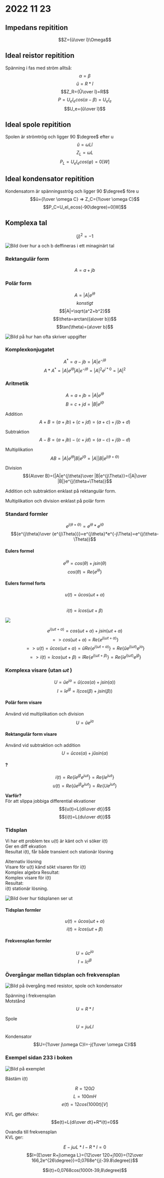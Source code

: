 # 2022 11 23

## Impedans repitition

$$Z={û\over î}\Omega$$

## Ideal reistor repitition

Spänning i fas med ström alltså:
$$\alpha = \beta$$
$$û=R*î$$
$$Z_R={Û\over î}=R$$
$$P=U_eI_ecos(\alpha-\beta)=U_eI_e$$
$$U_e={û\over î}$$

## Ideal spole repitition

Spolen är strömtrög och ligger 90 $\degree$ efter u
$$û=\omega Lî$$
$$Z_L=\omega L$$
$$P_L=U_eI_ecos(\varphi)=0[W]$$

## Ideal kondensator repitition

Kondensatorn är spänningsströg och ligger 90 $\degree$ före u
$$û={î\over \omega C} => Z_C={1\over \omega C}$$
$$P_C=U_eI_ecos(-90\degree)=0[W]$$

## Komplexa tal

$$(j)^2=-1$$

![Bild över hur a och b deffineras i ett minaginärt tal](https://lh3.googleusercontent.com/aQViYJmgAMCskhq5gy-4sd20hyAWB34nYVsrO5cu0MTfdlKjTMUeznNtSHGspdXPLlKsel2jI8db2g7bo3ptmlLZbOuZD5070fX3WQKXtXlAt0l91KhTyc7h56LPgO7QPKAMZ2jSfwg=w2400)

### Rektangulär form

$$A=a+jb$$

### Polär form

$$A=|A|e^{j\theta}$$
$${konstigt}$$
$$|A|=\sqrt{a^2+b^2}$$
$$\theta=arctan({a\over b})$$
$$tan(\theta)={a\over b}$$

![Bild på hur han ofta skriver uppgifter](https://lh3.googleusercontent.com/OF_3JQuQELA6u22l6M7_UbQK-lVaN9ZD850G-thtXCVMCTH2eoczNPiEGjv4kRNaxRzhqjvFo6Q119feK7kftynvCWkY3kgMoq7PJ-b9hHepC6SiwU_oKE0BaaocF-j1NW23IFGotrc=w2400)

### Komplexkonjugatet

$$A^*=a-jb=|A|e^{-j\theta}$$
$$A*A^*=|A|e^{j\theta}|A|e^{-j\theta}=|A|^2e^{j*0}=|A|^2$$

### Aritmetik

$$A=a+jb=|A|e^{j\theta}$$
$$B=c+jd=|B|e^{j\Theta}$$

Addition
$$A+B=(a+jb)+(c+jd)=(a+c)+j(b+d)$$

Subtraktion
$$A-B=(a+jb)-(c+jd)=(a-c)+j(b-d)$$

Multiplikation
$$AB=|A|e^{j\theta}|B|e^{j\Theta}=|A||B|e^{j(\theta+\Theta)}$$

Division
$${A\over B}={|A|e^{j\theta}\over |B|e^{j\Theta}}={|A|\over |B|}e^{j(\theta+\Theta)}$$

Addition och subtraktion enklast på rektangulär form.

Multiplikation och division enklast på polär form

### Standard formler

$$e^{j(\theta+\Theta)}=e^{j\theta}*e^{j\Theta}$$
$${e^{j\theta}\over {e^{j\Theta}}}=e^{j\theta}*e^{-j\Theta}=e^{j(\theta-\Theta)}$$

#### Eulers formel

$$e^{j\theta}=cos(\theta)+jsin(\theta)$$
$$cos(\theta)=Re\{e^{j\theta}\}$$

#### Eulers formel forts

$$u(t)=ûcos(\omega t+\alpha)$$  
$$i(t)=îcos(\omega t+\beta)$$

![ ](https://lh3.googleusercontent.com/pw/AL9nZEWbNrrBFBjNSRgVjJyePtgBFCtFAuRnhtPwE4xSX-uTbuRlvFsH-0cEoVM71Klp2f75qm9WKPaewJWWqIM_YdC5VpZYBv4nuxFtUWyV7Ga0jOKttRWK=w2400)

$${e^{j(\omega t +\alpha)}=cos(\omega t+\alpha)+jsin(\omega t+\alpha)}$$
$${=> cos(\omega t+\alpha)=Re\{e^{j(\omega t+\alpha)}\}}$$
$$=>{u(t)=ûcos(\omega t+\alpha)=ûRe\{e^{j(\omega t+\alpha)}\}=Re\{ûe^{j(\omega t)}e^{j\alpha}\}}$$
$$=>{i(t)=îcos(\omega t+\beta)=îRe\{e^{j(\omega t+\beta)}\}=Re\{îe^{j(\omega t)}e^{j\beta}\}}$$

### Komplexa visare (utan $\omega t$ )

$$U=ûe^{j\alpha}=û(cos(\alpha)+jsin(\alpha))$$
$$I=îe^{j\beta}=î(cos(\beta)+jsin(\beta))$$

#### Polär form visare

Använd vid multiplikation och division
$$U=ûe^{j\alpha}$$

#### Rektangulär form visare

Använd vid subtraktion och addition
$$U=ûcos(\alpha)+jûsin(\alpha)$$

#### ?

$$i(t)=Re\{îe^{j\beta}e^{j\omega t}\}=Re\{Ie^{j\omega t}\}$$
$$u(t)=Re\{ûe^{j\beta}e^{j\omega t}\}=Re\{Ue^{j\omega t}\}$$

**Varför?**  
För att slippa jobbiga differential ekvationer  
$${u(t)=L{di\over dt}}$$
$${i(t)=L{du\over dt}}$$

### Tidsplan

Vi har ett problem tex u(t) är känt och vi söker i(t)  
Ger en diff ekvation  
Resultat i(t), får både transient och stationär lösning

Alternativ lösning  
Visare för u(t) känd sökt visaren för i(t)  
Komplex algebra
Resultat:  
Komplex visare för i(t)  
Resultat:  
i(t) stationär lösning.

![Bild över hur tidsplanen ser ut](https://lh3.googleusercontent.com/66MJ7lUz7LO01cdhnlfD6k6rGDEzsi_T-2e4SU_fIzx1xXomkxKXHehyVYSmTMUYRAPvnJvlENTSYZ1QUaKWsQdytlHBtf2YSKmJT27wlAMour70p9KElF0Zf_Jc9PBMnr2EUqiqoS4=w2400)

#### Tidsplan formler

$$u(t)=ûcos(\omega t+\alpha)$$
$$i(t)=îcos(\omega t+\beta)$$

#### Frekvensplan formler

$$U=ûc^{j\alpha}$$
$$I=îc^{j\beta}$$

### Övergångar mellan tidsplan och frekvensplan

![Bild på övergång med resistor, spole och kondensator](https://lh3.googleusercontent.com/nSsbGK8LcEaSrJbB0Y-qCoTQzfJVKVNkAf2Ur7qUMv9VFzZ-2oboJbqQb0z5UlBWPpwv1emfqTHXS077zsY3RvxIRTrpunURClQnxZyQpjY2iYF9Hpw-1Ark_3TmcP5I_zIpvt2G72c=w2400)

Spänning i frekvensplan  
Motstånd  
$${U=R*I}$$

Spole
$$U=j\omega LI$$

Kondensator
$$U={1\over j\omega C}I=-j{1\over \omega C}I$$

### Exempel sidan 233 i boken

![Bild på exemplet](https://lh3.googleusercontent.com/Y4Q67SsTVKlIpTvYzFIt8i-QU11wW0rUDnz7-XE-kra7cxfTaHND4NuT8JbHqBsNGfUUllcoPHbup2IL7dMZCjeI0MueIoXMWrzzXQO4lQF19w_Vu0XRvGNX-NnXwtN3O1rA5FDv-qU=w2400)

Bästäm i(t)

$${R=120\Omega}$$
$${L=100mH}$$
$${e(t)=12cos(1000t)}[V]$$

KVL ger diffekv:  
$$e(t)=L{di\over dt}+R*i(t)=0$$

Ovandla till frekvensplan  
KVL ger:

$$E-j\omega L*I-R*I=0$$
$$I={E\over R+j\omega L}={12\over 120+j100}={12\over 166,2e^{26\degree}}=0,0768e^{j(-39.8\degree)}$$

$$i(t)=0,0768cos(1000t-39,8\degree)$$
